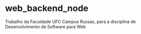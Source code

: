 # web_backend_node
Trabalho da Faculdade UFC Campus Russas, para a disciplina de Desenvolvimento de Software para Web 
